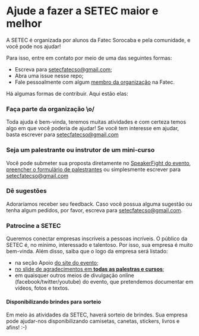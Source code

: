 # Ajude a fazer a SETEC maior e melhor

A SETEC é organizada por alunos da Fatec Sorocaba e pela comunidade, e você pode nos ajudar!

Para isso, entre em contato por meio de uma das seguintes formas:
- Escreva para [setecfatecso@gmail.com](mailto:setecfatecso@gmail.com);
- Abra uma issue nesse repo;
- Fale pessoalmente com algum [membro da organização](https://github.com/orgs/FatecSorocaba/people) na Fatec.

Há algumas formas de contribuir. Aqui estão elas:

### Faça parte da organização \o/
Toda ajuda é bem-vinda, teremos muitas atividades e com certeza temos algo em que você poderia de ajudar! Se você tem interesse em ajudar, basta escrever para [setecfatecso@gmail.com](mailto:setecfatecso@gmail.com)

### Seja um palestrante ou instrutor de um mini-curso
Você pode submeter sua proposta diretamente no [SpeakerFight do evento](#), [preencher o formulário de palestrantes](#) ou simplesmente escrever para [setecfatecso@gmail.com](mailto:setecfatecso@gmail.com)

### Dê sugestões
Adoraríamos receber seu feedback. Caso você possua alguma sugestão ou tenha algum pedidos, por favor, escreva para [setecfatecso@gmail.com](mailto:setecfatecso@gmail.com).

### Patrocine a SETEC
Queremos conectar empresas inscríveis a pessoas incríveis. O público da SETEC é, no mínimo, interessado e talentoso. Por isso, sua empresa é muito bem-vinda. Além disso, saiba que o logo da empresa será listado:
- na seção Apoio [do site do evento](#);
- [no slide de agradecimentos em **todas as palestras e cursos**](#);
- em quaisquer outros meios de divulgação online (facebook/twitter/youtube) do evento, que pretendemos documentar em vídeos, fotos e textos.

#### Disponibilizando brindes para sorteio
Em meio às atividades da SETEC, haverá sorteio de brindes. Sua empresa pode ajudar-nos disponibilizando camisetas, canetas, stickers, livros e afins! :-)
